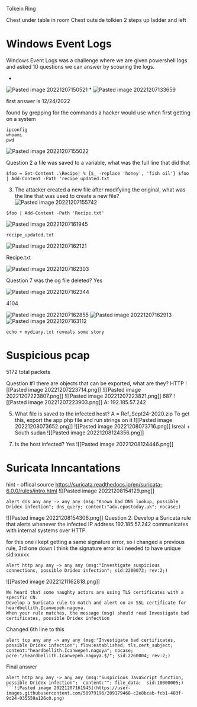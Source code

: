 Tolkein Ring

Chest under table in room
Chest outside tolkien 2 steps up ladder and left


# Windows Event Logs 
Windows Event Logs was a challenge where we are given powershell logs and asked 10 questions we can answer by scouring the logs. 



-
![Pasted image 20221207150521](https://user-images.githubusercontent.com/50979196/209185371-72bedd76-f9de-4548-b89a-7f5d39160bcf.png)
*
![Pasted image 20221207133659](https://user-images.githubusercontent.com/50979196/209188340-1f74fd76-8943-4dc7-8199-c1157f81cbb1.png)

first answer is 12/24/2022

found by grepping for the commands a hacker would use when first getting on a system
```
ipconfig
whoami
pwd
```
![Pasted image 20221207155022](https://user-images.githubusercontent.com/50979196/209185487-b0f82a6a-24dd-41b1-9af8-90e63d658e81.png)

Question 2 a file was saved to a variable, what was the full line that did that
```
$foo = Get-Content .\Recipe| % {$_ -replace 'honey', 'fish oil'} $foo | Add-Content -Path 'recipe_updated.txt
```
3) The attacker created a new file after modifyiing the original, what was the line that was used to create a new file?
![Pasted image 20221207155742](https://user-images.githubusercontent.com/50979196/209185546-87c8f0ab-0b21-4100-a2d0-8b4ab4838167.png)

```
$foo | Add-Content -Path 'Recipe.txt'
```
![Pasted image 20221207161945](https://user-images.githubusercontent.com/50979196/209179581-e7f2ab4c-602b-4c0e-9b56-73a25bc701c2.png)

```
recipe_updated.txt
```
![Pasted image 20221207162121](https://user-images.githubusercontent.com/50979196/209185644-33b9b620-9078-434a-aa15-e34637b94745.png)

Recipe.txt

![Pasted image 20221207162303](https://user-images.githubusercontent.com/50979196/209185695-46ff6f46-9021-4828-bed1-fe2bd222393e.png)

Question 7 was the og file deleted? Yes

![Pasted image 20221207162344](https://user-images.githubusercontent.com/50979196/209186295-fdf9f584-4b5f-4880-bb4c-d6656df56f66.png)

4104

![Pasted image 20221207162855](https://user-images.githubusercontent.com/50979196/209186614-2a1c3462-dbb3-49f3-8696-9d2a7d3604ed.png)
![Pasted image 20221207162913](https://user-images.githubusercontent.com/50979196/209186683-e877317a-5090-4d2d-827d-9eecab3b2a23.png)
![Pasted image 20221207163112](https://user-images.githubusercontent.com/50979196/209186726-aa83a311-8317-49dd-9753-79ff0bc2a3df.png)

``` 
echo + mydiary.txt reveals some story
```


# Suspicious pcap

5172 total packets


Question #1 there are objects that can be exported, what are they? HTTP
![[Pasted image 20221207223714.png]]
![[Pasted image 20221207223807.png]]
![[Pasted image 20221207223821.png]]
687
![[Pasted image 20221207223903.png]]
A: 192.185.57.242

5. What file is saved to the infected host?
A = Ref_Sept24-2020.zip
To get this, export the app.php file and run strings on it
![[Pasted image 20221208073652.png]]
![[Pasted image 20221208073716.png]]
Isreal + South sudan 
![[Pasted image 20221208124356.png]]

7) Is the host infected? Yes
![[Pasted image 20221208124446.png]]  






# Suricata Inncantations
hint - offical source
https://suricata.readthedocs.io/en/suricata-6.0.0/rules/intro.html
![[Pasted image 20221208154129.png]]
```
alert dns any any -> any any (msg:"Known bad DNS lookup, possible Dridex infection"; dns_query; content:"adv.epostoday.uk"; nocase;)
```


![[Pasted image 20221208154306.png]]
Question 2: Develop a Suricata rule that alerts whenever the infected IP address 192.185.57.242 communicates with internal systems over HTTP.

for this one i kept getting a same signature error, so i changed a previous rule, 3rd one down I think the signature error is i needed to have unique sid:xxxxx
```
alert http any any -> any any (msg:"Investigate suspicious connections, possible Dridex infection"; sid:2200073; rev:2;)
```

![[Pasted image 20221211162818.png]]

```
We heard that some naughty actors are using TLS certificates with a specific CN.
Develop a Suricata rule to match and alert on an SSL certificate for heardbellith.Icanwepeh.nagoya.
When your rule matches, the message (msg) should read Investigate bad certificates, possible Dridex infection

```

Changed 6th line to this
```
alert tcp any any -> any any (msg:"Investigate bad certificates, possible Dridex infection"; flow:established; tls.cert_subject; content:"heardbellith.Icanwepeh.nagoya"; nocase; pcre:"/heardbellith.Icanwepeh.nagoya.$/"; sid:2260004; rev:2;)
```

Final answer
```
alert http any any -> any any (msg:"Suspicious JavaScript function, possible Dridex infection";  content:""; file_data;  sid:10000005;)
```![Pasted image 20221207161945](https://user-images.githubusercontent.com/50979196/209179468-c2e8bcab-fcb1-483f-9d24-035559a126c0.png)

